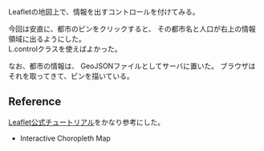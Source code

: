 Leafletの地図上で、情報を出すコントロールを付けてみる。

今回は安直に、都市のピンをクリックすると、
その都市名と人口が右上の情報領域に出るようにした。  
L.controlクラスを使えばよかった。

なお、都市の情報は、
GeoJSONファイルとしてサーバに置いた。
ブラウザはそれを取ってきて、ピンを描いている。

## Reference
[Leaflet公式チュートリアル](http://leafletjs.com/examples.html)をかなり参考にした。
- Interactive Choropleth Map
